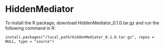# HiddenMediator

To install the R package, download HiddenMediator_0.1.0.tar.gz and run the following command in R:

```
install.packages("/local_path/HiddenMediator_0.1.0.tar.gz", repos = NULL, type = "source")
```
